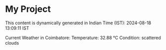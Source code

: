 # My Project

This content is dynamically generated in Indian Time (IST): 2024-08-18 13:09:11 IST


Current Weather in Coimbatore:
Temperature: 32.88 °C
Condition: scattered clouds
